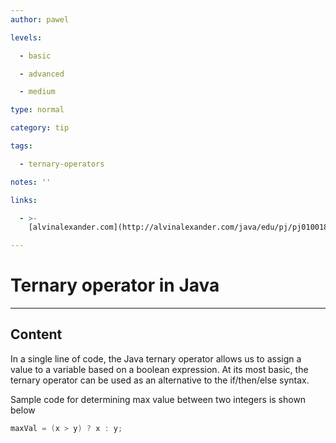 ```yaml
---
author: pawel

levels:

  - basic

  - advanced

  - medium

type: normal

category: tip

tags:

  - ternary-operators

notes: ''

links:

  - >-
    [alvinalexander.com](http://alvinalexander.com/java/edu/pj/pj010018){website}

---
```

# Ternary operator in Java

---
## Content

In a single line of code, the Java ternary operator allows us to assign a value to a variable based on a boolean expression. At its most basic, the ternary operator can be used as an alternative to the if/then/else syntax.

Sample code for determining max value between two integers is shown below

```java
maxVal = (x > y) ? x : y;
```
 
